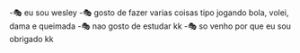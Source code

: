 -🎭​ eu sou wesley 
-🎭​ gosto de fazer varias coisas tipo jogando bola, volei, dama e queimada 
-🎭​ nao gosto de estudar kk
-🎭​ so venho por que eu sou obrigado kk
